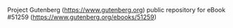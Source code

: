 Project Gutenberg (https://www.gutenberg.org) public repository for
eBook #51259 (https://www.gutenberg.org/ebooks/51259)
